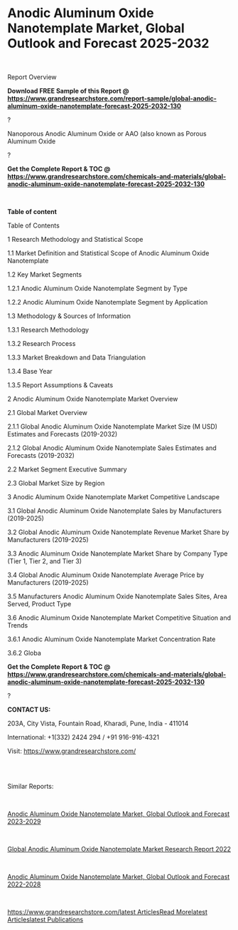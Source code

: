 <h1>Anodic Aluminum Oxide Nanotemplate Market, Global Outlook and Forecast 2025-2032</h1><br/><p>Report Overview</p>
 
 
 
 <div><b>Download FREE Sample of this Report @ <a href="https://www.grandresearchstore.com/report-sample/global-anodic-aluminum-oxide-nanotemplate-forecast-2025-2032-130">https://www.grandresearchstore.com/report-sample/global-anodic-aluminum-oxide-nanotemplate-forecast-2025-2032-130</a></b></div>
 
 
 
 <p>? </p>
 
 
 
 <p>Nanoporous Anodic Aluminum Oxide or AAO (also known as Porous Aluminum Oxide</p>
 
 
 
 <p>? </p>
 
 
 
 <div><b>Get the Complete Report & TOC @ <a href="https://www.grandresearchstore.com/chemicals-and-materials/global-anodic-aluminum-oxide-nanotemplate-forecast-2025-2032-130">https://www.grandresearchstore.com/chemicals-and-materials/global-anodic-aluminum-oxide-nanotemplate-forecast-2025-2032-130</a></b></div>
 
 
 
 <p><br />
 
 <b>Table of content</b></p>
 
 
 
 <p>Table of Contents<br />
 
 1 Research Methodology and Statistical Scope<br />
 
 1.1 Market Definition and Statistical Scope of Anodic Aluminum Oxide Nanotemplate<br />
 
 1.2 Key Market Segments<br />
 
 1.2.1 Anodic Aluminum Oxide Nanotemplate Segment by Type<br />
 
 1.2.2 Anodic Aluminum Oxide Nanotemplate Segment by Application<br />
 
 1.3 Methodology & Sources of Information<br />
 
 1.3.1 Research Methodology<br />
 
 1.3.2 Research Process<br />
 
 1.3.3 Market Breakdown and Data Triangulation<br />
 
 1.3.4 Base Year<br />
 
 1.3.5 Report Assumptions & Caveats<br />
 
 2 Anodic Aluminum Oxide Nanotemplate Market Overview<br />
 
 2.1 Global Market Overview<br />
 
 2.1.1 Global Anodic Aluminum Oxide Nanotemplate Market Size (M USD) Estimates and Forecasts (2019-2032)<br />
 
 2.1.2 Global Anodic Aluminum Oxide Nanotemplate Sales Estimates and Forecasts (2019-2032)<br />
 
 2.2 Market Segment Executive Summary<br />
 
 2.3 Global Market Size by Region<br />
 
 3 Anodic Aluminum Oxide Nanotemplate Market Competitive Landscape<br />
 
 3.1 Global Anodic Aluminum Oxide Nanotemplate Sales by Manufacturers (2019-2025)<br />
 
 3.2 Global Anodic Aluminum Oxide Nanotemplate Revenue Market Share by Manufacturers (2019-2025)<br />
 
 3.3 Anodic Aluminum Oxide Nanotemplate Market Share by Company Type (Tier 1, Tier 2, and Tier 3)<br />
 
 3.4 Global Anodic Aluminum Oxide Nanotemplate Average Price by Manufacturers (2019-2025)<br />
 
 3.5 Manufacturers Anodic Aluminum Oxide Nanotemplate Sales Sites, Area Served, Product Type<br />
 
 3.6 Anodic Aluminum Oxide Nanotemplate Market Competitive Situation and Trends<br />
 
 3.6.1 Anodic Aluminum Oxide Nanotemplate Market Concentration Rate<br />
 
 3.6.2 Globa</p>
 
 
 
 <div><b>Get the Complete Report & TOC @ <a href="https://www.grandresearchstore.com/chemicals-and-materials/global-anodic-aluminum-oxide-nanotemplate-forecast-2025-2032-130">https://www.grandresearchstore.com/chemicals-and-materials/global-anodic-aluminum-oxide-nanotemplate-forecast-2025-2032-130</a></b></div>
 
 
 
 <p>? </p>
 
 
 
 <p><b>CONTACT US:</b><br />
 
 203A, City Vista, Fountain Road, Kharadi, Pune, India - 411014<br />
 
 International: +1(332) 2424 294 / +91 916-916-4321<br />
 
 Visit: <a href="https://www.grandresearchstore.com/">https://www.grandresearchstore.com/</a><br />
 
 <br />
 
 <br />
 
 Similar Reports:<br />
 
 <br />
 
 <a href="https://www.grandresearchstore.com/chemicals-and-materials/global-anodic-aluminum-oxide-nanotemplate-forecast-2023-2029-559">Anodic Aluminum Oxide Nanotemplate Market, Global Outlook and Forecast 2023-2029</a><br />
 
 <br />
 
 <a href="https://www.grandresearchstore.com/chemicals-and-materials/global-anodic-aluminum-oxide-nanotemplate-2022-797">Global Anodic Aluminum Oxide Nanotemplate Market Research Report 2022</a><br />
 
 <br />
 
 <a href="https://www.grandresearchstore.com/chemicals-and-materials/global-anodic-aluminum-oxide-nanotemplate-forecast-2022-2028-822">Anodic Aluminum Oxide Nanotemplate Market, Global Outlook and Forecast 2022-2028</a><br />
 
 <br />
 
 <a href="https://gyeongbokgung.com">https://www.grandresearchstore.com/</a><a href="https://hallyeomaritime.com">latest Articles</a><a href="https://jingwansa.com">Read More</a><a href="https://nguoiviet.jp/">latest Articles</a><a href="https://www.intelmarketresearch.com/">latest Publications</a></p>